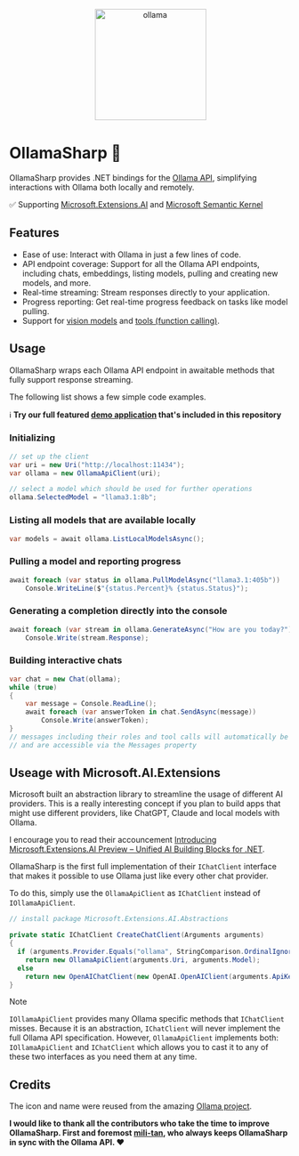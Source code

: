<p align="center">
 <img alt="ollama" height="200px" src="https://github.com/awaescher/OllamaSharp/blob/main/Ollama.png">
</p>

# OllamaSharp 🦙

OllamaSharp provides .NET bindings for the [Ollama API](https://github.com/jmorganca/ollama/blob/main/docs/api.md), simplifying interactions with Ollama both locally and remotely.

✅ Supporting [Microsoft.Extensions.AI](https://devblogs.microsoft.com/dotnet/introducing-microsoft-extensions-ai-preview/) and [Microsoft Semantic Kernel](https://github.com/microsoft/semantic-kernel/pull/7362)

## Features

- Ease of use: Interact with Ollama in just a few lines of code.
- API endpoint coverage: Support for all the Ollama API endpoints, including chats, embeddings, listing models, pulling and creating new models, and more.
- Real-time streaming: Stream responses directly to your application.
- Progress reporting: Get real-time progress feedback on tasks like model pulling.
- Support for [vision models](https://ollama.com/blog/vision-models) and [tools (function calling)](https://ollama.com/blog/tool-support).

## Usage

OllamaSharp wraps each Ollama API endpoint in awaitable methods that fully support response streaming.

The following list shows a few simple code examples.

ℹ **Try our full featured [demo application](./demo) that's included in this repository**

### Initializing

```csharp
// set up the client
var uri = new Uri("http://localhost:11434");
var ollama = new OllamaApiClient(uri);

// select a model which should be used for further operations
ollama.SelectedModel = "llama3.1:8b";
```

### Listing all models that are available locally

```csharp
var models = await ollama.ListLocalModelsAsync();
```

### Pulling a model and reporting progress

```csharp
await foreach (var status in ollama.PullModelAsync("llama3.1:405b"))
    Console.WriteLine($"{status.Percent}% {status.Status}");
```

### Generating a completion directly into the console

```csharp
await foreach (var stream in ollama.GenerateAsync("How are you today?"))
    Console.Write(stream.Response);
```

### Building interactive chats

```csharp
var chat = new Chat(ollama);
while (true)
{
    var message = Console.ReadLine();
    await foreach (var answerToken in chat.SendAsync(message))
        Console.Write(answerToken);
}
// messages including their roles and tool calls will automatically be tracked within the chat object
// and are accessible via the Messages property
```

## Useage with Microsoft.AI.Extensions

Microsoft built an abstraction library to streamline the usage of different AI providers. This is a really interesting concept if you plan to build apps that might use different providers, like ChatGPT, Claude and local models with Ollama.

I encourage you to read their accouncement [Introducing Microsoft.Extensions.AI Preview – Unified AI Building Blocks for .NET](https://devblogs.microsoft.com/dotnet/introducing-microsoft-extensions-ai-preview/).

OllamaSharp is the first full implementation of their `IChatClient` interface that makes it possible to use Ollama just like every other chat provider.

To do this, simply use the `OllamaApiClient` as `IChatClient` instead of `IOllamaApiClient`. 

```csharp
// install package Microsoft.Extensions.AI.Abstractions

private static IChatClient CreateChatClient(Arguments arguments)
{
  if (arguments.Provider.Equals("ollama", StringComparison.OrdinalIgnoreCase))
    return new OllamaApiClient(arguments.Uri, arguments.Model);
  else
    return new OpenAIChatClient(new OpenAI.OpenAIClient(arguments.ApiKey), arguments.Model); // ChatGPT or compatible
}
```

> [!NOTE]
> `IOllamaApiClient` provides many Ollama specific methods that `IChatClient` misses. Because it is an abstraction, `IChatClient` will never implement the full Ollama API specification. However, `OllamaApiClient` implements both: `IOllamaApiClient` and `IChatClient` which allows you to cast it to any of these two interfaces as you need them at any time.

## Credits

The icon and name were reused from the amazing [Ollama project](https://github.com/jmorganca/ollama).

**I would like to thank all the contributors who take the time to improve OllamaSharp. First and foremost [mili-tan](https://github.com/mili-tan), who always keeps OllamaSharp in sync with the Ollama API. ❤**


